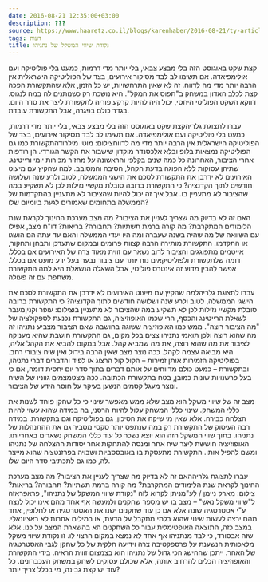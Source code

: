 ```yaml
---
date: 2016-08-21 12:35:00+03:00
description: ???
source: https://www.haaretz.co.il/blogs/karenhaber/2016-08-21/ty-article/0000017f-f899-d47e-a37f-f9bd0cb20000
tags: דעות
title: נקודת שיווי המשקל של נתניהו
---
```


קצת שקט באוגוסט הזה בלי מבצע צבאי, בלי יותר מדי דרמות, כמעט בלי פוליטיקה ועם אולימפיאדה. אם תשימו לב לבד מסיקור אירועים, בצד של הפוליטיקה הישראלית אין הרבה יותר מדי מה לדווח. זה לא שאין התרחשויות, יש כל הזמן, אלא שהתקשורת הפכה קצת לכלב האדון במשחק ב"תפוס את המקל". היא נושכת רק כשנותנים לה במה לנגוס. דווקא השקט הפוליטי היחסי, יכול היה להיות קרקע פוריה לתקשורת ליצר את סדר היום. בגדר כולם בפגרה, אבל התקשורת עובדת.

 עברו לתצוגת גלריהקצת שקט באוגוסט הזה בלי מבצע צבאי, בלי יותר מדי דרמות, כמעט בלי פוליטיקה ועם אולימפיאדה. אם תשימו לב לבד מסיקור אירועים, בצד של הפוליטיקה הישראלית אין הרבה יותר מדי מה לדווחצילום: מוטי מילרודהתקשורת כמו גם הפוליטיקה נמצאות בלופ ובלא אלכסנדר מוקדון שישבור את הקשר הגורדי. הן רודפות אחרי הציבור, האחרונה כל כמה שנים בקלפי והראשונה על מחזור מכירות יומי ורייטינג. שתיהן עסוקות ללא הפוגה בדעת הקהל, הסיבה והמסובב. למה שהקיץ עם מיעוט האירועים לא ידרבן את התקשורת לסכם את הישגי הממשלה, לטוב ולרע שנה ושלושה חודשים לתוך הקדנציה? כי התקשורת ברובה סובלת מקשיי נזילות לכן לא תשקיע במה שהציבור לא מתעניין בו. אבל איך זה יכול להיות שהציבור לא מתעניין בהתקדמות של הממשלה בתחומים שאמורים לגעת ביומיום שלו?

האם זה לא בדיוק מה שצריך לעניין את הציבור? מה מצב מערכת החינוך לקראת שנת הלימודים המתקרבת? מה קורה ברמת תשתיות? תחבורה? בריאות? דו"ח מצב, אפילו עם השוואה של מה שהיה בשנה שעברה ומה היו יעדי הממשלה והאם עד עתה הם הושגו או התקדמו. התקשורת מותירה הרבה קצוות פרומים ובמקום שתעדכן ותבחן ותחקור, אייטמים מתפוגגים והציבור לרוב נשאר עם זווית מאוד צרה של האירועים אם בכלל. דומה שלתקשורת ולפוליטיקאים נוח יותר עם ציבור נבער בעל ידע מועט אם בכלל. אפשר להבין מדוע זה אינטרס פוליטי, אבל השאלה הנשאלת היא למה התקשורת משתפת עם זה פעולה.

 עברו לתצוגת גלריהלמה שהקיץ עם מיעוט האירועים לא ידרבן את התקשורת לסכם את הישגי הממשלה, לטוב ולרע שנה ושלושה חודשים לתוך הקדנציה? כי התקשורת ברובה סובלת מקשיי נזילות לכן לא תשקיע במה שהציבור לא מתעניין בוצילום: עופר וקניןמעבר לשאלת הרייטינג והכסף, הרי שכמו האופוזיציה, גם התקשורת נכנעת לספקולציה של "מה הציבור רוצה". ממש כמו האופוזיציה ששוגה בחושבה שאם הציבור מצביע נתניהו זה מה שהוא רוצה ולכן תואמי נתניהו צצים בכל מקום, גם התקשורת חושבת שהיא מעניקה לציבור את מה שהוא רוצה, את מה שמביא קהל. אבל במקום להביא את הקהל אליה, היא מביאה עצמה לקהל. ככה נוצר מצב שאין הרבה בידול ואין שיח ציבורי רחב. בפוליטיקה הזמירות אותן זמירות – הקול קול הרצוג או לפיד והדברים דברי נתניהו, ובתקשורת – כמעט כולם מדווחים על אותם דברים בתוך סדר יום יחסית דומה, אם כי בעל פרשנויות שונות כמובן, בטח בתקשורת הכתובה. ככה מצטמצמים גווניו של השיח ונוצר מעגל קסמים הנשען בעיקר על חוסר הידע של הציבור.

מצב זה של שיווי משקל הוא מצב שלא ממש מאפשר שינוי כי כל שחקן פוחד לשנות את כללי המשחק. שינוי כללי המשחק עלול להיות הרסני, בה במידה שהוא עשוי להיות הצלחה כבירה. אלא שאין מי שיקח את הסיכון, גם בפוליטיקה וגם בתקשורת. במידה רבה העיסוק של התקשורת רק במה שנתפס יותר סקסי מסביר גם את ההתנהלות של נתניהו. בתוך שווי המשקל הזה הוא יוצא נשכר כל עוד כללי המשחק נשארים באחריותו. האופוזיציה חוששת ליצר שיח אחר ומנסה להתחקות אחר יסודות ההצלחה של נתניהו ומשם להפיל אותו. התקשורת מתעסקת בו באובססביות ושבויה בפרזנטציה שהוא מייצר לה, כמו גם לתכתיבי סדר היום שלו.

 עברו לתצוגת גלריההאם זה לא בדיוק מה שצריך לעניין את הציבור? מה מצב מערכת החינוך לקראת שנת הלימודים המתקרבת? מה קורה ברמת תשתיות? תחבורה? בריאות?צילום: מארק ניימן / לע"מניתן לקרוא לזה "נקודת שיווי המשקל של נתניהו", פראפראזה ל"שיווי משקל נאש" – מצב בו יש מספר שחקנים ולמעשה אף אחד מהם אינו יכול לנצח ע"י אסטרטגיה שונה אלא אם כן עוד שחקנים ישנו את האסטרטגיה או לחלופין, אחד מהם ירצה לעשות שינוי שהוא בלתי מתקבל על הדעת, או במילים אחרות לא ראציונאלי. במצב כזה, התוצאה האופטימלית עבור כל השחקנים הא בהשארת המצב על כנו. אלא שזה אבסורד, כי לבד מנתניהו אף אחד לא נמצא במקום הרצוי לו. זו נקודת שיווי משקל מלאכותית הנשענת על פרספקטיבה צרה וידיעה חלקית של כל שחקן לגבי האסטרטגיה של האחר. ייתכן שההישג הכי גדול של נתניהו הוא בצמצום זווית הראיה. בידי התקשורת והאופוזיציה הכלים להרחיב אותה, אלא שכולם עסוקים לשחק במשחק העכברונים. כל עוד יש קצת גבינה, מי בכלל צריך יותר?